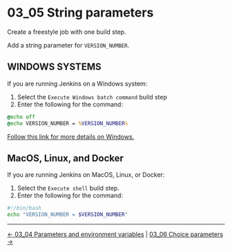 # 03_05 String parameters

Create a freestyle job with one build step.

Add a string parameter for `VERSION_NUMBER`.

## WINDOWS SYSTEMS

If you are running Jenkins on a Windows system:

1. Select the `Execute Windows batch command` build step
2. Enter the following for the command:

```cmd
@echo off
@echo VERSION_NUMBER = %VERSION_NUMBER%
```

[Follow this link for more details on Windows.](WINDOWS.md)

## MacOS, Linux, and Docker

If you are running Jenkins on MacOS, Linux, or Docker:

1. Select the `Execute shell` build step.
2. Enter the following for the command:

```bash
#!/bin/bash
echo "VERSION_NUMBER = $VERSION_NUMBER"
```

<!-- FooterStart -->
---
[← 03_04 Parameters and environment variables](../03_04_parameters_environment_variables/README.md) | [03_06 Choice parameters →](../03_06_choice_parameters/README.md)
<!-- FooterEnd -->
